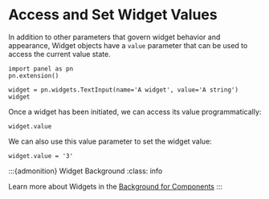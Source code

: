 # Access and Set Widget Values

In addition to other parameters that govern widget behavior and appearance, Widget objects have a ``value`` parameter that can be used to access the current value state.

```{pyodide}
import panel as pn
pn.extension()

widget = pn.widgets.TextInput(name='A widget', value='A string')
widget
```

Once a widget has been initiated, we can access its value programmatically:

```{pyodide}
widget.value
```

We can also use this value parameter to set the widget value:

```{pyodide}
widget.value = '3'
```

:::{admonition} Widget Background
:class: info

Learn more about Widgets in the [Background for Components](../background/components/components_overview.md#Widgets)
:::

